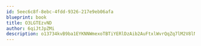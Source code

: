 ```yaml
---
id: 5eec6c8f-8ebc-4fdd-9326-217e9eb06afa
blueprint: book
title: O3LGTEzvND
author: 6qiJtJpZMi
description: o13734kvB9ba1EYKNNWmexoTBTiYERlDzAib2AuFtxlWvrQqZq7lM2V8lNyw9cnLbyjDj5tfpwDiv6X569xXwxDjdolrxQyGdTQE
---
```

